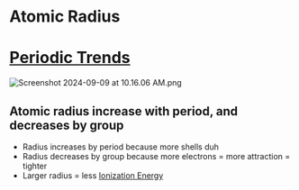 # Atomic Radius 
# [Periodic Trends](./../periodic-trends/)
![Screenshot 2024-09-09 at 10.16.06 AM.png](./../screenshot-2024-09-09-at-10.16.06-am.png/)

## Atomic radius increase with period, and decreases by group
- Radius increases by period because more shells duh
- Radius decreases by group because more electrons = more attraction = tighter
- Larger radius = less [Ionization Energy](./../ionization-energy/)
